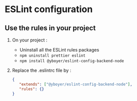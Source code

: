 # ESLint configuration

## Use the rules in your project

1. On your project :
   - Uninstall all the ESLint rules packages
   - `npm uninstall prettier eslint`
   - `npm install @yboyer/eslint-config-backend-node`

2. Replace the .eslintrc file by :

   ```json
   {
      "extends": ["@yboyer/eslint-config-backend-node"],
      "rules": {}
   }
   ```
